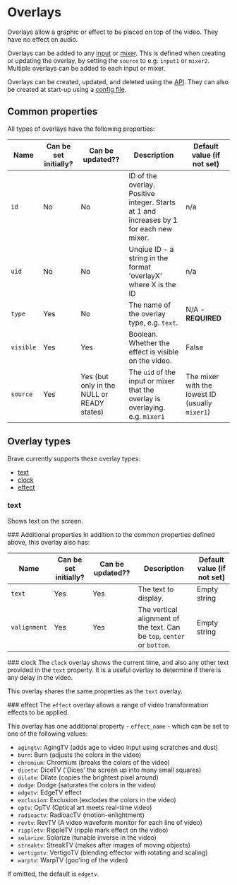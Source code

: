 # Overlays
Overlays allow a graphic or effect to be placed on top of the video. They have no effect on audio.

Overlays can be added to any [input](inputs.md) or [mixer](mixers.md). This is defined when creating or updating the overlay, by setting the `source` to e.g. `input1` or `mixer2`. Multiple overlays can be added to each input or mixer.

Overlays can be created, updated, and deleted using the [API](api.md). They can also be created at start-up using a [config file](config_file.md).

## Common properties

All types of overlays have the following properties:

| Name | Can be set initially? | Can be updated?? | Description | Default value (if not set) |
| ---- | --------------------- | ---------------- | ----------- | -------------------------- |
| `id` | No | No | ID of the overlay. Positive integer. Starts at 1 and increases by 1 for each new mixer. | n/a  |
| `uid` | No | No | Unqiue ID - a string in the format 'overlayX' where X is the ID | n/a  |
| `type` | Yes | No | The name of the overlay type, e.g. `text`. | N/A - **REQUIRED** |
| `visible` | Yes | Yes | Boolean. Whether the effect is visible on the video. | False |
| `source` | Yes | Yes (but only in the NULL or READY states) | The `uid` of the input or mixer that the overlay is overlaying. e.g. `mixer1` | The mixer with the lowest ID (usually `mixer1`) |

## Overlay types
Brave currently supports these overlay types:

- [text](#text)
- [clock](#clock)
- [effect](#effect)

### text
Shows text on the screen.

### Additional properties
In addition to the common properties defined above, this overlay also has:

| Name | Can be set initially? | Can be updated?? | Description | Default value (if not set) |
| ---- | --------------------- | ---------------- | ----------- | -------------------------- |
| `text` | Yes | Yes | The text to display. | Empty string |
| `valignment` | Yes | Yes | The vertical alignment of the text. Can be `top`, `center` or `bottom`. | Empty string |


### clock
The `clock` overlay shows the current time, and also any other text provided in the `text` property. It is a useful overlay to determine if there is any delay in the video.

This overlay shares the same properties as the `text` overlay.


### effect
The `effect` overlay allows a range of video transformation effects to be applied.

This overlay has one additional property - `effect_name` - which can be set to one of the following values:

* `agingtv`: AgingTV (adds age to video input using scratches and dust)
* `burn`: Burn (adjusts the colors in the video)
* `chromium`: Chromium (breaks the colors of the video)
* `dicetv`: DiceTV (\'Dices\' the screen up into many small squares)
* `dilate`: Dilate (copies the brightest pixel around)
* `dodge`: Dodge (saturates the colors in the video)
* `edgetv`: EdgeTV effect
* `exclusion`: Exclusion (exclodes the colors in the video)
* `optv`: OpTV (Optical art meets real-time video)
* `radioactv`: RadioacTV (motion-enlightment)
* `revtv`: RevTV (A video waveform monitor for each line of video)
* `rippletv`: RippleTV (ripple mark effect on the video)
* `solarize`: Solarize (tunable inverse in the video)
* `streaktv`: StreakTV (makes after images of moving objects)
* `vertigotv`: VertigoTV (blending effector with rotating and scaling)
* `warptv`: WarpTV (goo\'ing of the video)

If omitted, the default is `edgetv`.